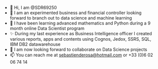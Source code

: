 - 👋 Hi, I am @SDR69250
- 👀 I am an experimented business and financial controller looking forward to branch out to data science and machine learning
- 🌱 I have been learning advanced mathematics and Python during a 9 month online Data Scientist program
- ✨ During my last experience as Business Intelligence officer I created various reports, apps and contents using Cognos, Jedox, SSRS, SQL, IBM DB2 datawarehouse
- 💞️ I am now looking forward to collaborate on Data Science projects
- 📫 You can reach me at sebastienderosa@hotmail.com or +33 (0)6 02 06 74 14

<!---
SDR69250/SDR69250 is a ✨ special ✨ repository because its `README.md` (this file) appears on your GitHub profile.
You can click the Preview link to take a look at your changes.
--->
